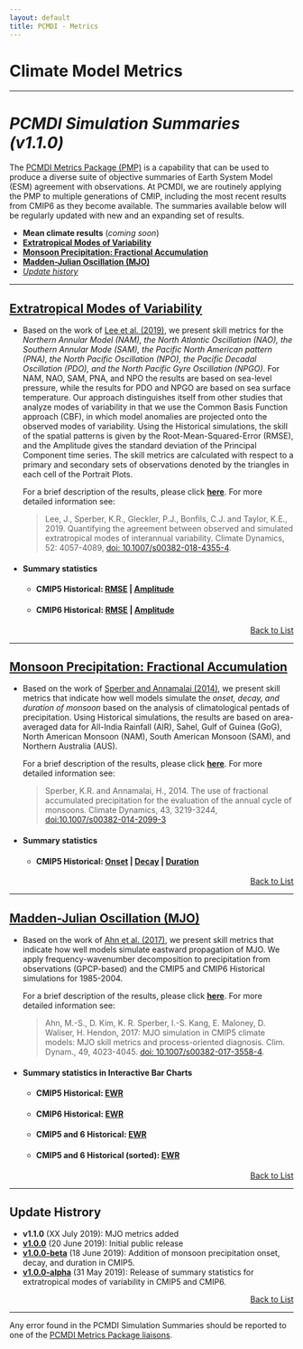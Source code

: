 ```yaml
---
layout: default
title: PCMDI - Metrics
---
```



# Climate Model Metrics
---
# <a name="top"></a>_PCMDI Simulation Summaries (v1.1.0)_

The [PCMDI Metrics Package (PMP)](https://github.com/PCMDI/pcmdi_metrics) is a capability that can be used to produce a diverse suite of objective summaries of Earth System Model (ESM) agreement with observations. At PCMDI, we are routinely applying the PMP to multiple generations of CMIP, including the most recent results from CMIP6 as they become available. The summaries available below will be regularly updated with new and an expanding set of results.

- **Mean climate results** (*coming soon*)
- [**Extratropical Modes of Variability**](#variability)
- [**Monsoon Precipitation: Fractional Accumulation**](#monsoon)
- [**Madden-Julian Oscillation (MJO)**](#mjo)
- [_Update history_](#updates)

---
## <a name="variability"></a>[Extratropical Modes of Variability][description_variability]
- Based on the work of [Lee et al. (2019)][lee2019], we present skill metrics for the _Northern Annular Model (NAM), the North Atlantic Oscillation (NAO), the Southern Annular Mode (SAM), the Pacific North American pattern (PNA), the North Pacific Oscillation (NPO), the Pacific Decadal Oscillation (PDO), and the North Pacific Gyre Oscillation (NPGO)_. For NAM, NAO, SAM, PNA, and NPO the results are based on sea-level pressure, while the results for PDO and NPGO are based on sea surface temperature. Our approach distinguishes itself from other studies that analyze modes of variability in that we use the Common Basis Function approach (CBF), in which model anomalies are projected onto the observed modes of variability. Using the Historical simulations, the skill of the spatial patterns is given by the Root-Mean-Squared-Error (RMSE), and the Amplitude gives the standard deviation of the Principal Component time series. The skill metrics are calculated with respect to a primary and secondary sets of observations denoted by the triangles in each cell of the Portrait Plots. 

  For a brief description of the results, please click [**here**][description_variability]. For more detailed information see:

  > Lee, J., Sperber, K.R., Gleckler, P.J., Bonfils, C.J. and Taylor, K.E., 2019. Quantifying the agreement between observed and simulated extratropical modes of interannual variability. Climate Dynamics, 52: 4057-4089, [doi: 10.1007/s00382-018-4355-4][lee2019].

- #### Summary statistics
  - #### CMIP5 Historical: [RMSE][CMIP5_variability_rmse] | [Amplitude][CMIP5_variability_amplitude]
  - #### CMIP6 Historical: [RMSE][CMIP6_variability_rmse] | [Amplitude][CMIP6_variability_amplitude]

<p align="right"><a href="#top">Back to List</a></p>

---
## <a name="monsoon"></a>[Monsoon Precipitation: Fractional Accumulation][description_monsoon]
- Based on the work of [Sperber and Annamalai (2014)][sperber2004], we present skill metrics that indicate how well models simulate the _onset, decay, and duration of monsoon_ based on the analysis of climatological pentads of precipitation. Using Historical simulations, the results are based on area-averaged data for All-India Rainfall (AIR), Sahel, Gulf of Guinea (GoG), North American Monsoon (NAM), South American Monsoon (SAM), and Northern Australia (AUS). 

  For a brief description of the results, please click [**here**][description_monsoon]. For more detailed information see:

  > Sperber, K.R. and Annamalai, H., 2014. The use of fractional accumulated precipitation for the evaluation of the annual cycle of monsoons. Climate Dynamics, 43, 3219-3244, [doi:10.1007/s00382-014-2099-3][sperber2004]

- #### Summary statistics
  - #### CMIP5 Historical: [Onset][CMIP5_monsoon_sperber_onset] | [Decay][CMIP5_monsoon_sperber_decay] | [Duration][CMIP5_monsoon_sperber_duration]

<p align="right"><a href="#top">Back to List</a></p>

---
## <a name="mjo"></a>[Madden-Julian Oscillation (MJO)][description_mjo]
- Based on the work of [Ahn et al. (2017)][ahn2017], we present skill metrics that indicate how well models simulate eastward propagation of MJO. We apply frequency-wavenumber decomposition to precipitation from observations (GPCP-based) and the CMIP5 and CMIP6 Historical simulations for 1985-2004.

  For a brief description of the results, please click [**here**][description_mjo]. For more detailed information see:

  > Ahn, M.-S., D. Kim, K. R. Sperber, I.-S. Kang, E. Maloney, D. Waliser, H. Hendon, 2017: MJO simulation in CMIP5 climate models: MJO skill metrics and process-oriented diagnosis. Clim. Dynam., 49, 4023-4045. [doi: 10.1007/s00382-017-3558-4][ahn2017].
  
- #### Summary statistics in Interactive Bar Charts
  - #### CMIP5 Historical: [EWR][CMIP5_ewr]
  - #### CMIP6 Historical: [EWR][CMIP6_ewr]
  - #### CMIP5 and 6 Historical: [EWR][CMIP56_ewr]
  - #### CMIP5 and 6 Historical (sorted): [EWR][CMIP56_ewr_sorted]
  
<p align="right"><a href="#top">Back to List</a></p>

---
## <a name="updates"></a>Update Histrory
- **v1.1.0** (XX July 2019): MJO metrics added
- [**v1.0.0**][v1.0.0] (20 June 2019): Initial public release
- [**v1.0.0-beta**][v1.0.0-beta] (18 June 2019): Addition of monsoon precipitation onset, decay, and duration in CMIP5.
- [**v1.0.0-alpha**][v1.0.0-alpha] (31 May 2019): Release of summary statistics for extratropical modes of variability in CMIP5 and CMIP6.

<p align="right"><a href="#top">Back to List</a></p>

---

Any error found in the PCMDI Simulation Summaries should be reported to one of the [PCMDI Metrics Package liaisons](pcmdi-metrics@llnl.gov).



[v1.0.0]: {{site.baseurl}}/research/metrics/index_v1.0.0.html
[v1.0.0-beta]: {{site.baseurl}}/research/metrics/index_v1.0.0-beta.html
[v1.0.0-alpha]: {{site.baseurl}}/research/metrics/index_v1.0.0-alpha.html

[description_variability]: {{site.baseurl}}/research/metrics/plot_description_variability.html
[description_monsoon]: {{site.baseurl}}/research/metrics/plot_description_monsoon.html
[description_mjo]: {{site.baseurl}}/research/metrics/plot_description_mjo.html


[lee2019]: https://link.springer.com/article/10.1007/s00382-018-4355-4
[sperber2004]: https://doi.org/10.1007/s00382-014-2099-3
[ahn2017]: https://doi.org/10.1007/s00382-017-3558-4


[CMIP5_variability_amplitude]: https://pcmdi.llnl.gov/pmp-preliminary-results/ipp_test_variability_modes/cmip5_v20190512/clickable_portrait.html
[CMIP5_variability_rmse]: https://pcmdi.llnl.gov/pmp-preliminary-results/ipp_test_variability_modes/cmip5_v20190512_rmse/clickable_portrait.html
[CMIP6_variability_amplitude]: https://pcmdi.llnl.gov/pmp-preliminary-results/ipp_test_variability_modes/cmip6_v20190503/clickable_portrait.html
[CMIP6_variability_rmse]: https://pcmdi.llnl.gov/pmp-preliminary-results/ipp_test_variability_modes/cmip6_v20190503_rmse/clickable_portrait.html


[CMIP5_monsoon_sperber_onset]: https://pcmdi.llnl.gov/pmp-preliminary-results/ipp_test_monsoon_sperber/onset_index_rel2obs_v20190618/clickable_portrait.html
[CMIP5_monsoon_sperber_decay]: https://pcmdi.llnl.gov/pmp-preliminary-results/ipp_test_monsoon_sperber/decay_index_rel2obs_v20190618/clickable_portrait.html
[CMIP5_monsoon_sperber_duration]: https://pcmdi.llnl.gov/pmp-preliminary-results/ipp_test_monsoon_sperber/duration_rel2obs_v20190618/clickable_portrait.html


[CMIP5_ewr]: https://oceanonly.llnl.gov/lee1043/web/test_dir/mjo_metrics/mjo_ewr_cmip5_overlap_runs_average_standalone.html
[CMIP6_ewr]: https://oceanonly.llnl.gov/lee1043/web/test_dir/mjo_metrics/mjo_ewr_cmip6_overlap_runs_average_standalone.html
[CMIP56_ewr]: https://oceanonly.llnl.gov/lee1043/web/test_dir/mjo_metrics/mjo_ewr_cmip5and6_overlap_runs_average_standalone.html
[CMIP56_ewr_sorted]: https://oceanonly.llnl.gov/lee1043/web/test_dir/mjo_metrics/mjo_ewr_cmip5and6_overlap_runs_average_sorted_standalone.html
